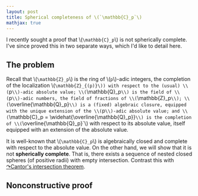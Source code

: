 ```yaml
---
layout: post
title: Spherical completeness of \(`\mathbb{C}_p`\)
mathjax: true
---
```


I recently sought a proof that \\(`\mathbb{C}_p`\\) is not spherically complete. I've since proved this in two separate ways, which I'd like to detail here.

## The problem

Recall that \\(`\mathbb{Z}_p`\\) is the ring of \\(`p`\\)-adic integers, the completion of the localization \\(`\mathbb{Z}_{(p)}\)) with respect to the (usual) \\(`p`\\)-adic absolute value; \\(`\mathbb{Q}_p`\\) is the field of \\(`p`\\)-adic numbers, the field of fractions of \\(`\mathbb{Z}_p`\\); \\(`\overline{\mathbb{Q}_p}`\\) is a (fixed) algebraic closure, equipped with the unique extension of the \\(`p`\\)-adic absolute value; and \\(`\mathbb{C}_p = \widehat{\overline{\mathbb{Q}_p}}`\\) is the completion of \\(`\overline{\mathbb{Q}_p}`\\) with respect to its absolute value, itself equipped with an extension of the absolute value.

It is well-known that \\(`\mathbb{C}_p`\\) is algebraically closed and complete with respect to the absolute value. On the other hand, we will show that it is not **spherically complete**. That is, there exists a sequence of nested closed spheres (of positive radii) with empty intersection. Contrast this with [&#x21B7;Cantor's intersection theorem](https://en.wikipedia.org/wiki/Cantor%27s_intersection_theorem).

## Nonconstructive proof


